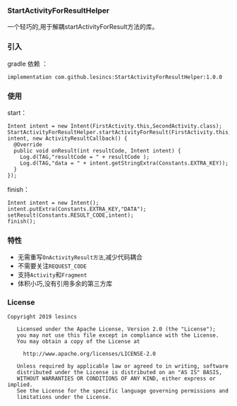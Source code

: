 ### StartActivityForResultHelper

一个轻巧的,用于解耦startActivityForResult方法的库。

### 引入

gradle 依赖 ：

``` 
implementation com.github.lesincs:StartActivityForResultHelper:1.0.0
```

### 使用

start：

```
Intent intent = new Intent(FirstActivity.this,SecondActivity.class);
StartActivityForResultHelper.startActivityForResult(FirstActivity.this, intent, new ActivityResultCallback() {
  @Override
  public void onResult(int resultCode, Intent intent) {
    Log.d(TAG,"resultCode = " + resultCode );
    Log.d(TAG,"data = " + intent.getStringExtra(Constants.EXTRA_KEY));
  }
});
```

finish：

```
Intent intent = new Intent();
intent.putExtra(Constants.EXTRA_KEY,"DATA");
setResult(Constants.RESULT_CODE,intent);
finish();
```

### 特性

* 无需重写``OnActivityResult方法``,减少代码耦合
* 不需要关注``REQUEST_CODE``
* 支持``Activity``和``Fragment``
* 体积小巧,没有引用多余的第三方库

### License

```
Copyright 2019 lesincs

   Licensed under the Apache License, Version 2.0 (the "License");
   you may not use this file except in compliance with the License.
   You may obtain a copy of the License at

     http://www.apache.org/licenses/LICENSE-2.0

   Unless required by applicable law or agreed to in writing, software
   distributed under the License is distributed on an "AS IS" BASIS,
   WITHOUT WARRANTIES OR CONDITIONS OF ANY KIND, either express or implied.
   See the License for the specific language governing permissions and
   limitations under the License.
```